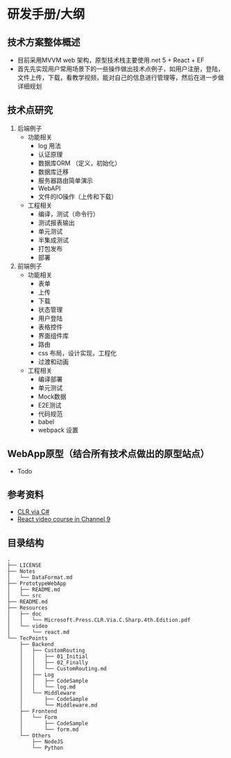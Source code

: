 # 研发手册/大纲

## 技术方案整体概述 
- 目前采用MVVM web 架构，原型技术栈主要使用.net 5 + React + EF 
- 首先先实现用户常用场景下的一些操作做出技术点例子，如用户注册，登陆，文件上传，下载，看教学视频，能对自己的信息进行管理等，然后在进一步做详细规划

## 技术点研究
1. 后端例子
    - 功能相关
        - log 用法
        - 认证原理
        - 数据库ORM （定义，初始化）
        - 数据库迁移
        - 服务器路由简单演示
        - WebAPI
        - 文件的IO操作（上传和下载）
    - 工程相关
        - 编译，测试（命令行）
        - 测试报表输出
        - 单元测试
        - 半集成测试
        - 打包发布
        - 部署
2. 前端例子
    - 功能相关
        - 表单
	    - 上传
	    - 下载
        - 状态管理
		- 用户登陆
		- 表格控件
		- 界面组件库
		- 路由
		- css 布局，设计实现，工程化
		- 过渡和动画
    - 工程相关
        - 编译部署
        - 单元测试
        - Mock数据
        - E2E测试
        - 代码规范
        - babel 
        - webpack 设置

## WebApp原型（结合所有技术点做出的原型站点）
- Todo 

## 参考资料
- [CLR via C#](Resources/doc/Microsoft.Press.CLR.Via.C.Sharp.4th.Edition.pdf)
- [React video course in Channel 9](Resources/video/react.md)

## 目录结构
```
.
├── LICENSE
├── Notes
│   └── DataFormat.md
├── PrototypeWebApp
│   ├── README.md
│   └── src
├── README.md
├── Resources
│   ├── doc
│   │   └── Microsoft.Press.CLR.Via.C.Sharp.4th.Edition.pdf
│   └── video
│       └── react.md
└── TecPoints
    ├── Backend
    │   ├── CustomRouting
    │   │   ├── 01_Initial
    │   │   ├── 02_Finally
    │   │   └── CustomRouting.md
    │   ├── Log
    │   │   ├── CodeSample
    │   │   └── log.md
    │   └── Middleware
    │       ├── CodeSample
    │       └── Middleware.md
    ├── Frontend
    │   └── Form
    │       ├── CodeSample
    │       └── form.md
    └── Others
        ├── NodeJS
        └── Python
```

